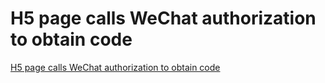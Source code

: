 # H5 page calls WeChat authorization to obtain code
[H5 page calls WeChat authorization to obtain code](https://aiwithcloud.com/2022/09/19/h5_page_calls_wechat_authorization_to_obtain_code/)